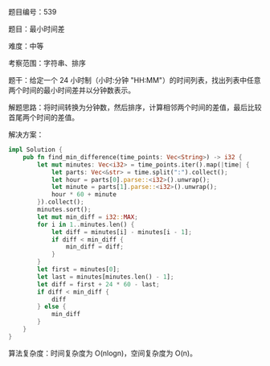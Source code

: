 题目编号：539

题目：最小时间差

难度：中等

考察范围：字符串、排序

题干：给定一个 24 小时制（小时:分钟 "HH:MM"）的时间列表，找出列表中任意两个时间的最小时间差并以分钟数表示。

解题思路：将时间转换为分钟数，然后排序，计算相邻两个时间的差值，最后比较首尾两个时间的差值。

解决方案：

```rust
impl Solution {
    pub fn find_min_difference(time_points: Vec<String>) -> i32 {
        let mut minutes: Vec<i32> = time_points.iter().map(|time| {
            let parts: Vec<&str> = time.split(":").collect();
            let hour = parts[0].parse::<i32>().unwrap();
            let minute = parts[1].parse::<i32>().unwrap();
            hour * 60 + minute
        }).collect();
        minutes.sort();
        let mut min_diff = i32::MAX;
        for i in 1..minutes.len() {
            let diff = minutes[i] - minutes[i - 1];
            if diff < min_diff {
                min_diff = diff;
            }
        }
        let first = minutes[0];
        let last = minutes[minutes.len() - 1];
        let diff = first + 24 * 60 - last;
        if diff < min_diff {
            diff
        } else {
            min_diff
        }
    }
}
```

算法复杂度：时间复杂度为 O(nlogn)，空间复杂度为 O(n)。